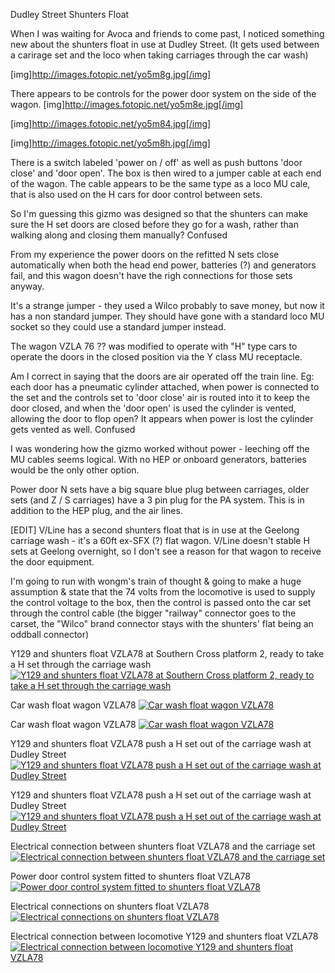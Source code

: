 Dudley Street Shunters Float

When I was waiting for Avoca and friends to come past, I noticed something new about the shunters float in use at Dudley Street. (It gets used between a carirage set and the loco when taking carriages through the car wash)

[img]http://images.fotopic.net/yo5m8g.jpg[/img]

There appears to be controls for the power door system on the side of the wagon.
[img]http://images.fotopic.net/yo5m8e.jpg[/img]

[img]http://images.fotopic.net/yo5m84.jpg[/img]

[img]http://images.fotopic.net/yo5m8h.jpg[/img]

There is a switch labeled 'power on / off' as well as push buttons 'door close' and 'door open'. The box is then wired to a jumper cable at each end of the wagon. The cable appears to be the same type as a loco MU cale, that is also used on the H cars for door control between sets.

So I'm guessing this gizmo was designed so that the shunters can make sure the H set doors are closed before they go for a wash, rather than walking along and closing them manually? Confused

From my experience the power doors on the refitted N sets close automatically when both the head end power, batteries (?) and generators fail, and this wagon doesn't have the righ connections for those sets anyway. 



     

It's a strange jumper - they used a Wilco probably to save money, but now it has a non standard jumper. They should have gone with a standard loco MU socket so they could use a standard jumper instead.


The wagon VZLA 76 ?? was modified to operate with "H" type cars to operate the doors in the closed position via the Y class MU receptacle.


Am I correct in saying that the doors are air operated off the train line. Eg: each door has a pneumatic cylinder attached, when power is connected to the set and the controls set to 'door close' air is routed into it to keep the door closed, and when the 'door open' is used the cylinder is vented, allowing the door to flop open? It appears when power is lost the cylinder gets vented as well. Confused

I was wondering how the gizmo worked without power - leeching off the MU cables seems logical. With no HEP or onboard generators, batteries would be the only other option.

Power door N sets have a big square blue plug between carriages, older sets (and Z / S carriages) have a 3 pin plug for the PA system. This is in addition to the HEP plug, and the air lines.

[EDIT] V/Line has a second shunters float that is in use at the Geelong carriage wash - it's a 60ft ex-SFX (?) flat wagon. V/Line doesn't stable H sets at Geelong overnight, so I don't see a reason for that wagon to receive the door equipment. 





I'm going to run with wongm's train of thought &  going to make a huge assumption & state that the 74 volts from the locomotive is used to supply the control voltage to the box, then the control is passed onto the car set through the control cable (the bigger "railway" connector goes to the carset, the "Wilco" brand connector stays with the shunters' flat being an oddball connector) 


Y129 and shunters float VZLA78 at Southern Cross platform 2, ready to take a H set through the carriage wash
<a href="https://railgallery.wongm.com/vline-workshops-yards/F117_6867.jpg.html"><img src="https://railgallery.wongm.com/cache/vline-workshops-yards/F117_6867_595.jpg?cached=1484094044" alt="Y129 and shunters float VZLA78 at Southern Cross platform 2, ready to take a H set through the carriage wash" /></a>




Car wash float wagon VZLA78
<a href="https://railgallery.wongm.com/vline-workshops-yards/E103_6382.jpg.html"><img src="https://railgallery.wongm.com/cache/vline-workshops-yards/E103_6382_595.jpg?cached=1492831446" alt="Car wash float wagon VZLA78" /></a>

Car wash float wagon VZLA78
<a href="https://railgallery.wongm.com/vline-workshops-yards/D797_9702.jpg.html"><img src="https://railgallery.wongm.com/cache/vline-workshops-yards/D797_9702_595.jpg?cached=1492831447" alt="Car wash float wagon VZLA78" /></a>


Y129 and shunters float VZLA78 push a H set out of the carriage wash at Dudley Street
<a href="https://railgallery.wongm.com/vline-workshops-yards/F117_6965.jpg.html"><img src="https://railgallery.wongm.com/cache/vline-workshops-yards/F117_6965_595.jpg?cached=1484094015" alt="Y129 and shunters float VZLA78 push a H set out of the carriage wash at Dudley Street" /></a>

Y129 and shunters float VZLA78 push a H set out of the carriage wash at Dudley Street
<a href="https://railgallery.wongm.com/vline-workshops-yards/F117_6962.jpg.html"><img src="https://railgallery.wongm.com/cache/vline-workshops-yards/F117_6962_595.jpg?cached=1484094015" alt="Y129 and shunters float VZLA78 push a H set out of the carriage wash at Dudley Street" /></a>









Electrical connection between shunters float VZLA78 and the carriage set
<a href="https://railgallery.wongm.com/vline-workshops-yards/F117_6887.jpg.html"><img src="https://railgallery.wongm.com/cache/vline-workshops-yards/F117_6887_595.jpg?cached=1484094034" alt="Electrical connection between shunters float VZLA78 and the carriage set" /></a>


Power door control system fitted to shunters float VZLA78
<a href="https://railgallery.wongm.com/vline-workshops-yards/F117_6884.jpg.html"><img src="https://railgallery.wongm.com/cache/vline-workshops-yards/F117_6884_595.jpg?cached=1484094034" alt="Power door control system fitted to shunters float VZLA78" /></a>








Electrical connections on shunters float VZLA78
<a href="https://railgallery.wongm.com/vline-bits/D297_9732.jpg.html"><img src="https://railgallery.wongm.com/cache/vline-bits/D297_9732_595.jpg?cached=1404727710" alt="Electrical connections on shunters float VZLA78" /></a>


Electrical connection between locomotive Y129 and shunters float VZLA78
<a href="https://railgallery.wongm.com/vline-workshops-yards/F117_6864.jpg.html"><img src="https://railgallery.wongm.com/cache/vline-workshops-yards/F117_6864_595.jpg?cached=1484094044" alt="Electrical connection between locomotive Y129 and shunters float VZLA78" /></a>